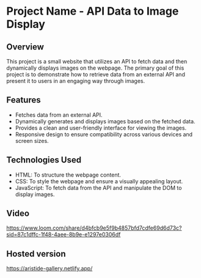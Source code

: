 # Project Name - API Data to Image Display

## Overview

This project is a small website that utilizes an API to fetch data and then dynamically displays images on the webpage. The primary goal of this project is to demonstrate how to retrieve data from an external API and present it to users in an engaging way through images.

## Features

- Fetches data from an external API.
- Dynamically generates and displays images based on the fetched data.
- Provides a clean and user-friendly interface for viewing the images.
- Responsive design to ensure compatibility across various devices and screen sizes.

## Technologies Used

- HTML: To structure the webpage content.
- CSS: To style the webpage and ensure a visually appealing layout.
- JavaScript: To fetch data from the API and manipulate the DOM to display images.

## Video

https://www.loom.com/share/d4bfcb9e5f9b4857bfd7cdfe69d6d73c?sid=87c1dffc-1f48-4aee-8b9e-e1297e0306df

## Hosted version

https://aristide-gallery.netlify.app/
